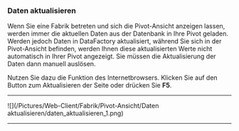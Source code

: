 ### Daten aktualisieren

Wenn Sie eine Fabrik betreten und sich die Pivot-Ansicht anzeigen lassen, werden immer die aktuellen Daten aus der Datenbank in Ihre Pivot geladen. Werden jedoch Daten in DataFactory aktualisiert, während Sie sich in der Pivot-Ansicht befinden, werden Ihnen diese aktualisierten Werte nicht automatisch in Ihrer Pivot angezeigt. Sie müssen die Aktualisierung der Daten dann manuell auslösen.

Nutzen Sie dazu die Funktion des Internetbrowsers. Klicken Sie auf den Button zum Aktualisieren der Seite oder drücken Sie **F5**.

---
![](/Pictures/Web-Client/Fabrik/Pivot-Ansicht/Daten aktualisieren/daten_aktualisieren_1.png)

---

